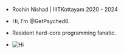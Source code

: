 - Roshin Nishad | IIITKottayam 2020 - 2024

- Hi, I’m @GetPsyched6.
- Resident hard-core programming fanatic.

- ![Hi](https://leetcode-badge-sage.vercel.app/badge/{roshin_nishad}?theme={dark})

<!---
GetPsyched6/GetPsyched6 is a ✨ special ✨ repository because its `README.md` (this file) appears on your GitHub profile.
You can click the Preview link to take a look at your changes.
--->
